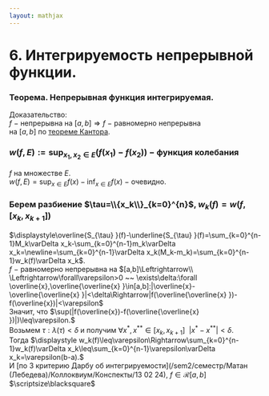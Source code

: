 ```yaml
---  
layout: mathjax  
---  
```

  
# 6. Интегрируемость непрерывной функции.  
  
### Теорема. Непрерывная функция интегрируемая.  
Доказательство:  
$f~-$ непрерывна на $[a,b]\Rightarrow f~-~$равномерно непрерывна  
на $[a,b]$ по [теореме Кантора](//www.notion.so/4357e28572224d38bd413a03db3d2f6b?pvs=21).  
  
### $\displaystyle w(f,E):=\sup_{x_1,x_2\in E}(f(x_1)-f(x_2))~-$ функция колебания  
$f$ на множестве $E$.  
$\displaystyle w(f,E)=\sup_{x\in E}f(x)-\inf_{x\in E}f(x)~-$ очевидно.  
  
### Берем разбиение $\tau=\\{x_k\\}_{k=0}^{n}$,  $w_k(f)=w(f,[x_k,x_{k+1}])$  
$\displaystyle\overline{S_{\tau} }(f)-\underline{S_{\tau} }(f)=\sum_{k=0}^{n-1}M_k\varDelta x_k-\sum_{k=0}^{n-1}m_k\varDelta x_k=\newline=\sum_{k=0}^{n-1}\varDelta x_k(M_k-m_k)=\sum_{k=0}^{n-1}w_k(f)\varDelta x_k$.  
$f~-~$равномерно непрерывна на $[a,b]\Leftrightarrow\\  
\Leftrightarrow\forall\varepsilon>0 ~~ \exists\delta:\forall \overline{x},\overline{\overline{x} }\in[a,b]:|\overline{x}-\overline{\overline{x} }|<\delta\Rightarrow|f(\overline{\overline{x} })-f(\overline{x})|<\varepsilon$  
Значит, что $\sup(|f(\overline{x})-f(\overline{\overline{x} })|)\leq\varepsilon.$  
Возьмем $\tau:\lambda(\tau)<\delta$ и получим $\forall x^*,x^{**}\in[x_k,x_{k+1}] ~~ |x^* - x^{**}|<\delta$.  
Тогда $\displaystyle w_k(f)\leq\varepsilon\Rightarrow\sum_{k=0}^{n-1}w_k(f)\varDelta x_k\leq\sum_{k=0}^{n-1}\varepsilon\varDelta x_k=\varepsilon(b-a).$  
И [по 3 критерию Дарбу об интегрируемости](/sem2/семестр/Матан (Лебедева)/Коллоквиум/Конспекты/13 02 24), $f\in\mathcal{R}[a,b]$  $\scriptsize\blacksquare$  
